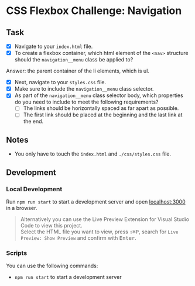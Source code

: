 # CSS Flexbox Challenge: Navigation

## Task

- [x] Navigate to your `index.html` file.
- [x] To create a flexbox container, which html element of the `<nav>` structure should the `navigation__menu` class be applied to?

Answer: the parent container of the li elements, which is ul.

- [x] Next, navigate to your `styles.css` file.
- [x] Make sure to include the `navigation__menu` class selector.
- [x] As part of the `navigation__menu` class selector body, which properties do you need to include to meet the following requirements?
  - [ ] The links should be horizontally spaced as far apart as possible.
  - [ ] The first link should be placed at the beginning and the last link at the end.

## Notes

- You only have to touch the `index.html` and `./css/styles.css` file.

## Development

### Local Development

Run `npm run start` to start a development server and open [localhost:3000](http://localhost:3000) in a browser.

> Alternatively you can use the Live Preview Extension for Visual Studio Code to view this project.  
> Select the HTML file you want to view, press <kbd>⇧</kbd><kbd>⌘</kbd><kbd>P</kbd>, search for `Live Preview: Show Preview` and confirm with <kbd>Enter</kbd>.

### Scripts

You can use the following commands:

- `npm run start` to start a development server
